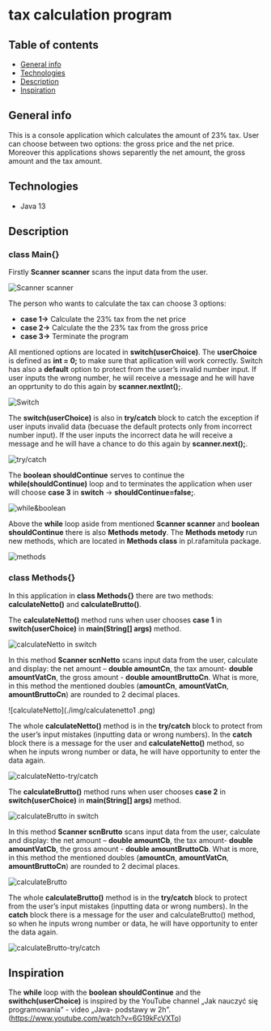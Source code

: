 # tax calculation program 

## Table of contents
* [General info](#general-info)
* [Technologies](#technologies)
* [Description](#description)
* [Inspiration](#inspiration)


## General info

This is a console application which calculates the amount of 23% tax. User can choose between two options: the gross price and the net price. Moreover this applications shows separently the net amount, the gross amount and the tax amount.

## Technologies 
* Java 13

## Description 
### class Main{}

Firstly **Scanner scanner** scans the input data from the user. 

![Scanner scanner](./img/scanner.png)

The person who wants to calculate the tax can choose 3 options: 
* **case 1->** Calculate the 23% tax from the net price
* **case 2->** Calculate the the 23% tax from the gross price
* **case 3->** Terminate the program

All mentioned options are located in **switch(userChoice)**. The **userChoice** is defined as **int = 0;** to make sure that apllication will work correctly. Switch has also a **default** option to protect from the user’s invalid number input. If user inputs the wrong number, he wiil receive a message and he will have an opprtunity to do this again by **scanner.nextInt();**.

![Switch](./img/switch.png)

The **switch(userChoice)** is also in **try/catch** block to catch the exception if user inputs invalid data (becuase the default protects only from incorrect number input). If the user inputs the incorrect data he will receive a message and  he will have a chance to do this again by **scanner.next();**.

![try/catch](./img/try-catch-edit.png)

The **boolean shouldContinue** serves to continue the **while(shouldContinue)** loop and to terminates the application when user will choose 
**case 3** in **switch** ->  **shouldContinue=false;**.


![while&boolean](./img/while.png)



Above the **while** loop aside from mentioned **Scanner scanner** and  **boolean shouldContinue** there is also **Methods metody**.
The **Methods metody** run new methods, which are located in **Methods class** in pl.rafamitula package.


![methods](./img/methods.png)

### class Methods{}

In  this application in **class Methods{}** there are two methods: **calculateNetto()** and **calculateBrutto()**.

The **calculateNetto()** method runs when user chooses **case 1** in **switch(userChoice)** in **main(String[] args)** method.  

![calculateNetto in switch](./img/metody.calculateNetto.png)

In this method **Scanner scnNetto** scans input data from the user, calculate and display: the net amount – **double amountCn**, the tax amount- **double amountVatCn**, the gross amount - **double amountBruttoCn**. What is more, in this method the mentioned doubles (**amountCn**, **amountVatCn**, **amountBruttoCn**) are rounded to 2 decimal places.

![calculateNetto](./img/calculatenetto1 .png)

The whole **calculateNetto()** method is in the **try/catch** block to protect from the user’s input mistakes (inputting data or wrong numbers). In the **catch** block there is a message for the user and **calculateNetto()** method, so when he inputs wrong number or data, he will have opportunity to enter the data again.

![calculateNetto-try/catch](./img/Calculatenetto1-trycatch.png)

The **calculateBrutto()** method runs when user chooses **case 2** in **switch(userChoice)** in **main(String[] args)** method.  

![calculateBrutto in switch](./img/metody.CalculateBrutto.png)

In this method **Scanner scnBrutto** scans input data from the user, calculate and display: the net amount – **double amountCb**, the tax amount- **double amountVatCb**, the gross amount - **double amountBruttoCb**. What is more, in this method the mentioned doubles (**amountCn**, **amountVatCn**, **amountBruttoCn**) are rounded to 2 decimal places.

![calculateBrutto](./img/calculateBrutto-1.png)

The whole **calculateBrutto()** method is in the **try/catch** block to protect from the user’s input mistakes (inputting data or wrong numbers). In the **catch** block there is a message for the user and calculateBrutto() method, so when he inputs wrong number or data, he will have opportunity to enter the data again.

![calculateBrutto-try/catch](./img/CalculateBrutto1-try-catch.png)

## Inspiration

The **while** loop with the **boolean shouldContinue** and the **swithch(userChoice)** is inspired by the YouTube channel „Jak nauczyć się programowania” - video „Java- podstawy w 2h”. (https://www.youtube.com/watch?v=6G19kFcVXTo)



